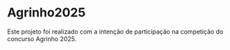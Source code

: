 # Agrinho2025
Este projeto foi realizado com a intenção de participação na competição do concurso Agrinho 2025.
